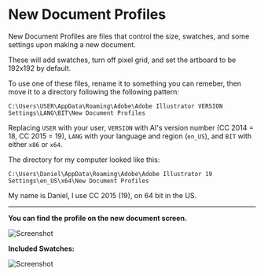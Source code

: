 # New Document Profiles

New Document Profiles are files that control the size, swatches, and some settings upon making a new document.

These will add swatches, turn off pixel grid, and set the artboard to be 192x192 by default.

To use one of these files, rename it to something you can remeber, then move it to a directory following the following pattern:

`C:\Users\USER\AppData\Roaming\Adobe\Adobe Illustrator VERSION Settings\LANG\BIT\New Document Profiles`

Replacing `USER` with your user, `VERSION` with AI's version number (CC 2014 = 18, CC 2015 = 19), `LANG` with your language and region (`en_US`), and `BIT` with either `x86` or `x64`.


The directory for my computer looked like this:

`C:\Users\Daniel\AppData\Roaming\Adobe\Adobe Illustrator 19 Settings\en_US\x64\New Document Profiles`

My name is Daniel, I use CC 2015 (19), on 64 bit in the US.

***

**You can find the profile on the new document screen.**

![Screenshot](https://cloud.githubusercontent.com/assets/5341898/8264641/8acca810-169d-11e5-82fb-33d483c2c62d.png)

**Included Swatches:**

![Screenshot](https://cloud.githubusercontent.com/assets/5341898/8636849/802c6036-282b-11e5-8768-9b6c7a566893.png)
